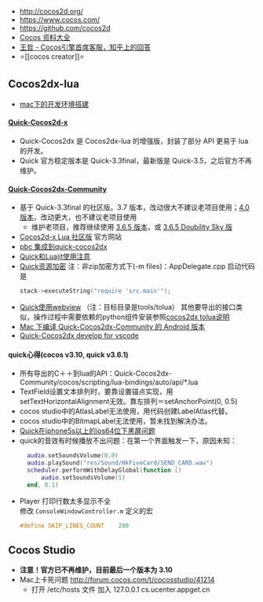 - http://cocos2d.org/
- https://www.cocos.com/
- https://github.com/cocos2d
- [Cocos 资料大全](https://github.com/fusijie/Cocos-Resource)
- [王哲 - Cocos引擎首席客服，知乎上的回答](https://www.zhihu.com/people/walzer/answers)
- :star:[[cocos creator]]:star:



## Cocos2dx-lua
- [mac下的开发环境搭建](http://sunhantao.github.io/2016/02/13/Mac%E4%B8%8B%E7%BC%96%E7%A0%81%E8%B0%83%E8%AF%95Cocos2dx-lua%E7%9A%84%E5%B7%A5%E5%85%B7/)

#### [Quick-Cocos2d-x](https://github.com/chukong/quick-cocos2d-x)
- Quick-Cocos2dx 是 Cocos2dx-lua 的增强版，封装了部分 API 更易于 lua 的开发。  
- Quick 官方稳定版本是 Quick-3.3final，最新版是 Quick-3.5，之后官方不再维护。

#### [Quick-Cocos2dx-Community](https://github.com/u0u0/Quick-Cocos2dx-Community)
- 基于 Quick-3.3final 的社区版。3.7 版本，改动很大不建议老项目使用；[4.0 版本](https://github.com/u0u0/Cocos2d-Lua-Community)，改动更大，也不建议老项目使用
  - 维护老项目，推荐继续使用 [3.6.5 版本](https://github.com/u0u0/Quick-Cocos2dx-Community/tree/3.6.5_Release)，或 [3.6.5 Doubility Sky 版]()
- [Cocos2d-x Lua 社区版](http://www.cocos2d-lua.org/) 官方网站
- [pbc 集成到quick-cocos2dx](http://www.cnblogs.com/suncoolcat/p/3297313.html)
- [Quick和Luajit使用注意](http://tairan.com/archives/10561/)
- [Quick资源加密](http://tairan.com/archives/10157/) 注：非zip加密方式下(-m files)：AppDelegate.cpp 启动代码是
  ```C++
  stack->executeString("require 'src.main'"); 
  ```
- [Quick使用webview](http://my.oschina.net/u/1582495/blog/465695) （注：目标目录是tools/tolua） 其他要导出的接口类似，操作过程中需要依赖的python组件安装参照[cocos2dx tolua说明](https://github.com/cocos2d/cocos2d-x/tree/c9306a053f051325a03b5297be7be6d645584780/tools/tolua)
- [Mac 下编译 Quick-Cocos2dx-Community 的 Android 版本](http://tairan.com/archives/10567/)
- [Quick-Cocos2dx develop for vscode](https://github.com/leitwolf/vscode-QuickXDev)

#### quick心得(cocos v3.10, quick v3.6.1)
- 所有导出的C＋＋到lua的API：Quick-Cocos2dx-Community/cocos/scripting/lua-bindings/auto/api/*.lua
- TextField设置文本排列时，要靠设置锚点实现，用setTextHorizontalAlignment无效。靠左排列＝setAnchorPoint(0, 0.5)
- cocos studio中的AtlasLabel无法使用，用代码创建LabelAtlas代替。
- cocos studio中的BitmapLabel无法使用，暂未找到解决办法。
- [Quick在iphone5s以上的ios64位下黑屏问题](http://www.cnblogs.com/yans/p/yans.html)
- quick的音效有时候播放不出问题：在第一个界面触发一下，原因未知：
  ```lua
    audio.setSoundsVolume(0.0)
    audio.playSound("res/Sound/HkFiveCard/SEND_CARD.wav")
    scheduler.performWithDelayGlobal(function ()
        audio.setSoundsVolume(1)
    end, 0.1)
  ```
- Player 打印行数太多显示不全  
  修改 `ConsoleWindowController.m` 定义的宏  
  ```cpp
  #define SKIP_LINES_COUNT    200
  ```



## Cocos Studio
- **注意！官方已不再维护，目前最后一个版本为 3.10**
- Mac上卡死问题 http://forum.cocos.com/t/cocosstudio/41214
  - 打开 /etc/hosts 文件 加入 127.0.0.1 cs.ucenter.appget.cn


